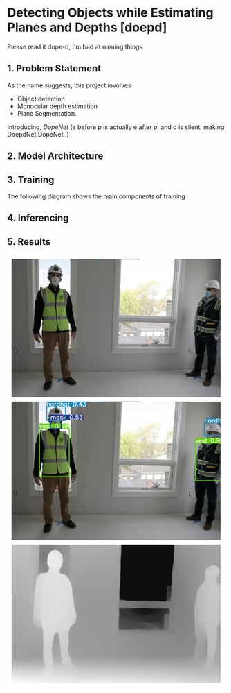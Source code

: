 # Detecting Objects while Estimating Planes and Depths [doepd]
Please read it dope-d, I'm bad at naming things

## 1. Problem Statement
As the name suggests, this project involves 
* Object detection
* Monocular depth estimation
* Plane Segmentation. 

Introducing, *DopeNet* (e before p is actually e after p, and d is silent, making DoepdNet DopeNet .)
## 2. Model Architecture
## 3. Training
The following diagram shows the main components of training
## 4. Inferencing
## 5. Results
![Model output](/assets/ModelOutput.jpg)

